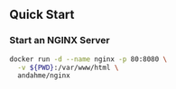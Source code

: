 ## Quick Start

### Start an NGINX Server
```bash
docker run -d --name nginx -p 80:8080 \
  -v ${PWD}:/var/www/html \
  andahme/nginx
```

